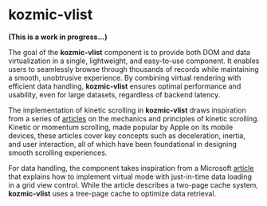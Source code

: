 # kozmic-vlist

**(This is a work in progress...)**

The goal of the **kozmic-vlist** component is to provide both DOM and data virtualization in a single, lightweight, and easy-to-use component. It enables users to seamlessly browse through thousands of records while maintaining a smooth, unobtrusive experience. By combining virtual rendering with efficient data handling, **kozmic-vlist** ensures optimal performance and usability, even for large datasets, regardless of backend latency.

The implementation of kinetic scrolling in **kozmic-vlist** draws inspiration from a series of [articles](https://ariya.io/tags/kinetic) on the mechanics and principles of kinetic scrolling. Kinetic or momentum scrolling, made popular by Apple on its mobile devices, these articles cover key concepts such as deceleration, inertia, and user interaction, all of which have been foundational in designing smooth scrolling experiences.

For data handling, the component takes inspiration from a Microsoft [article](https://learn.microsoft.com/en-us/dotnet/desktop/winforms/controls/implementing-virtual-mode-jit-data-loading-in-the-datagrid?view=netframeworkdesktop-4.8) that explains how to implement virtual mode with just-in-time data loading in a grid view control. While the article describes a two-page cache system, **kozmic-vlist** uses a tree-page cache to optimize data retrieval.
